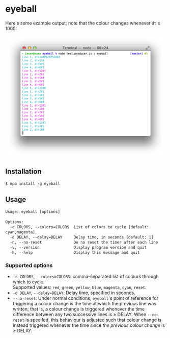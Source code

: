 # eyeball

Here's some example output; note that the colour changes whenever `dt` &ge; 1000:

![eyeball Screenshot](screenshot.png)

## Installation

	$ npm install -g eyeball

## Usage

```
Usage: eyeball [options]

Options:
  -c COLORS, --colors=COLORS  List of colors to cycle [default: cyan,magenta]
  -d DELAY, --delay=DELAY     Delay time, in seconds [default: 1]
  -n, --no-reset              Do no reset the timer after each line
  -v, --version               Display program version and quit
  -h, --help                  Display this message and quit
```

### Supported options

  * `-c COLORS`, `--colors=COLORS`: comma-separated list of colours through which to cycle.<br>Supported values: `red`, `green`, `yellow`, `blue`, `magenta`, `cyan`, `reset`.
  * `-d DELAY`, `--delay=DELAY`: Delay time, specified in seconds.
  * `--no-reset`: Under normal conditions, `eyeball`'s point of reference for triggering a colour change is the time at which the previous line was written; that is, a colour change is triggered whenever the time difference between any two successive lines is &ge; DELAY. When `--no-reset` is specifed, this behaviour is adjusted such that colour change is instead triggered whenever the time since _the previous colour change_ is &ge; DELAY.
